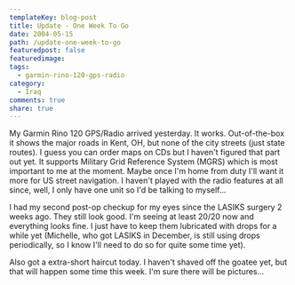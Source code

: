 ```yaml
---
templateKey: blog-post
title: Update - One Week To Go
date: 2004-05-15
path: /update-one-week-to-go
featuredpost: false
featuredimage:
tags:
  - garmin-rino-120-gps-radio
category:
  - Iraq
comments: true
share: true
---
```


My Garmin Rino 120 GPS/Radio arrived yesterday. It works. Out-of-the-box it shows the major roads in Kent, OH, but none of the city streets (just state routes). I guess you can order maps on CDs but I haven't figured that part out yet. It supports Military Grid Reference System (MGRS) which is most important to me at the moment. Maybe once I'm home from duty I'll want it more for US street navigation. I haven't played with the radio features at all since, well, I only have one unit so I'd be talking to myself...

I had my second post-op checkup for my eyes since the LASIKS surgery 2 weeks ago. They still look good. I'm seeing at least 20/20 now and everything looks fine. I just have to keep them lubricated with drops for a while yet (Michelle, who got LASIKS in December, is still using drops periodically, so I know I'll need to do so for quite some time yet).

Also got a extra-short haircut today. I haven't shaved off the goatee yet, but that will happen some time this week. I'm sure there will be pictures...
